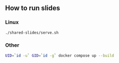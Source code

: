 ## How to run slides

### Linux

```bash
./shared-slides/serve.sh
```

### Other

```bash
UID=`id -u` GID=`id -g` docker compose up --build
```
